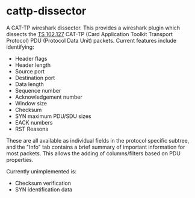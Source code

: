 # cattp-dissector
A CAT-TP wireshark dissector.
This provides a wireshark plugin which dissects the [TS 102.127](http://www.etsi.org/deliver/etsi_ts/102100_102199/102127/06.13.00_60/ts_102127v061300p.pdf) CAT-TP (Card Application Toolkit Transport Protocol) PDU (Protocol Data Unit) packets.
Current features include identifying: 
  * Header flags
  * Header length
  * Source port
  * Destination port
  * Data length
  * Sequence number
  * Acknowledgement number
  * Window size
  * Checksum
  * SYN maximum PDU/SDU sizes
  * EACK numbers
  * RST Reasons
  
These are all available as individual fields in the protocol specific subtree, and the "Info" tab contains a brief
summary of important information for most packets.
This allows the adding of columns/filters based on PDU properties.

Currently unimplemented is:

  * Checksum verification
  * SYN identification data
